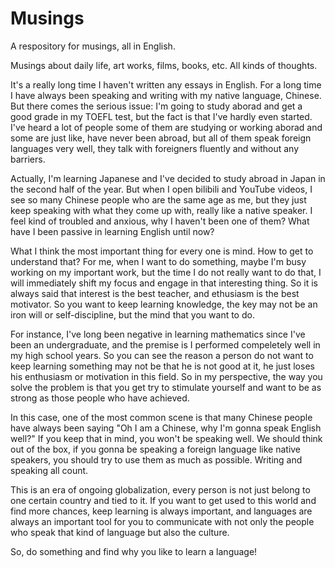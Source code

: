 # Musings

A respository for musings, all in English.

Musings about daily life, art works, films, books, etc. All kinds of thoughts.

It's a really long time I haven't written any essays in English. For a long time I have always been speaking and writing with my native language, Chinese. But there comes the serious issue: I'm going to study aborad and get a good grade in my TOEFL test, but the fact is that I've hardly even started. I've heard a lot of people some of them are studying or working aborad and some are just like, have never been abroad, but all of them speak foreign languages very well, they talk with foreigners fluently and without any barriers.

Actually, I'm learning Japanese and I've decided to study abroad in Japan in the second half of the year. But when I open bilibili and YouTube videos, I see so many Chinese people who are the same age as me, but they just keep speaking with what they come up with, really like a native speaker. I feel kind of troubled and anxious, why I haven't been one of them? What have I been passive in learning English until now? 

What I think the most important thing for every one is mind. How to get to understand that? For me, when I want to do something, maybe I'm busy working on my important work, but the time I do not really want to do that, I will immediately shift my focus and engage in that interesting thing. So it is always said that interest is the best teacher, and ethusiasm is the best motivator. So you want to keep learning knowledge, the key may not be an iron will or self-discipline, but the mind that you want to do.

For instance, I've long been negative in learning mathematics since I've been an undergraduate, and the premise is I performed compeletely well in my high school years. So you can see the reason a person do not want to keep learning something may not be that he is not good at it, he just loses his enthusiasm or motivation in this field. So in my perspective, the way you solve the problem is that you get try to stimulate yourself and want to be as strong as those people who have achieved.

In this case, one of the most common scene is that many Chinese people have always been saying "Oh I am a Chinese, why I'm gonna speak English well?" If you keep that in mind, you won't be speaking well. We should think out of the box, if you gonna be speaking a foreign language like native speakers, you should try to use them as much as possible. Writing and speaking all count.

This is an era of ongoing globalization, every person is not just belong to one certain country and tied to it. If you want to get used to this world and find more chances, keep learning is always important, and languages are always an important tool for you to communicate with not only the people who speak that kind of language but also the culture.

So, do something and find why you like to learn a language!
